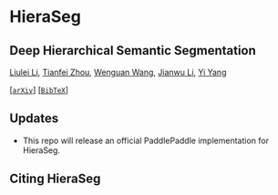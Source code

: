# HieraSeg

## Deep Hierarchical Semantic Segmentation
[Liulei Li](https://scholar.google.com/citations?user=eCrBWngAAAAJ&hl=en), [Tianfei Zhou](https://www.tfzhou.com/), [Wenguan Wang](https://sites.google.com/view/wenguanwang/), [Jianwu Li](https://scholar.google.com/citations?hl=en&user=rWIZNIwAAAAJ), [Yi Yang](https://scholar.google.com/citations?user=RMSuNFwAAAAJ&hl=en)

[[`arXiv`](https://github.com/0liliulei/HieraSeg)] [[`BibTeX`](#CitingHieraSeg)]

## Updates
* This repo will release an official PaddlePaddle implementation for HieraSeg.

## <a name="CitingHieraSeg"></a>Citing HieraSeg
